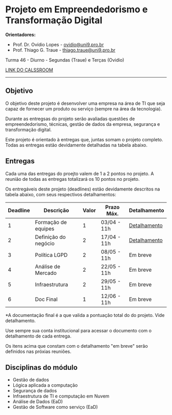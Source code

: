 # Projeto em Empreendedorismo e Transformação Digital

**Orientadores:**

- Prof. Dr. Ovídio Lopes - ovidio@uni9.pro.br
- Prof. Thiago G. Traue - thiago.traue@uni9.pro.br

Turma 46 - Diurno - Segundas (Traue) e Terças (Ovidio)

[LINK DO CALSSROOM](https://classroom.google.com/c/NTkzODc0Nzg5NTc2?cjc=y2fh4d2)

***

## Objetivo

O objetivo deste projeto é desenvolver uma empresa na área de TI que seja capaz de fornecer um produto ou serviço (sempre na área da tecnologia).

Durante as entregsas do projeto serão avaliadas questões de empreendedorismo, técnicas, gestão de dados da empresa, segurança e transformação digital.

Este projeto é orientado à entregas que, juntas somam o projeto completo. Todas as entregas estão devidamente detalhadas na tabela abaixo.

## Entregas

Cada uma das entregas do proejto valem de 1 a 2 pontos no projeto. A reunião de todas as entregas totalizará os 10 pontos no projeto.

Os entregáveis deste projeto (deadlines) estão devidamente descritos na tabela abaixo, com seus respectivos detalhamentos:

| Deadline | Descrição           | Valor | Prazo Máx.  | Detalhamento |
|----------|---------------------|-------|-------------|--------------|
| 1        | Formação de equipes | 1     | 03/04 - 11h |[Detalhamento](https://docs.google.com/document/d/1KjPWHMaVxVdHPwVjYqjJeVl-ubBKncDU8JOeT84AlRw/) |
| 2        | Definição do negócio| 2     | 17/04 - 11h |[Detalhamento](https://docs.google.com/document/d/1JgvEadwISyZlFm_cYoxtX3q86ApayYAsF_gK0v9EF_Q/) |
| 3        | Política LGPD       | 2     | 08/05 - 11h | Em breve     |
| 4        | Análise de Mercado  | 2     | 22/05 - 11h | Em breve     |
| 5        | Infraestrutura      | 2     | 29/05 - 11h | Em breve     |
| 6        | Doc Final           | 1     | 12/06 - 11h | Em breve     |

*A documentação final é a que valida a pontuação total do do projeto. Vide detalhamento.

Use sempre sua conta institucional para acessar o documento com o detalhamento de cada entrega.

Os itens acima que constam com o detalhamento "em breve" serão definidos nas próxias reuniões.

## Disciplinas do módulo

- Gestão de dados
- Lógica aplicada a computação
- Segurança de dados
- Infraestrutura de TI e computação em Nuvem
- Análise de Dados (EaD)
- Gestão de Software como serviço (EaD)
